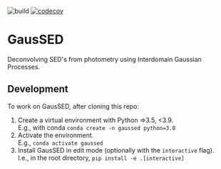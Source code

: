 ![build](https://github.com/jfcrenshaw/GausSED/workflows/build/badge.svg)
[![codecov](https://codecov.io/gh/jfcrenshaw/GausSED/branch/main/graph/badge.svg?token=PBkUC6rUYp)](https://codecov.io/gh/jfcrenshaw/GausSED)


# GausSED
Deconvolving SED's from photometry using Interdomain Gaussian Processes. 


## Development

To work on GausSED, after cloning this repo:
1. Create a virtual environment with Python =>3.5, <3.9.  
E.g., with conda `conda create -n gaussed python=3.8`
2. Activate the environment.  
E.g., `conda activate gaussed`  
3. Install GausSED in edit mode (optionally with the `interactive` flag).  
I.e., in the root directory, `pip install -e .[interactive]`
